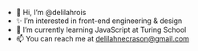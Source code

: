 - 👋 Hi, I’m @delilahrois
- ✨ I’m interested in front-end engineering & design
- 🌱 I’m currently learning JavaScript at Turing School 
- 📫 You can reach me at delilahnecrason@gmail.com

<!---
delilahrois/delilahrois is a ✨ special ✨ repository because its `README.md` (this file) appears on your GitHub profile.
You can click the Preview link to take a look at your changes.
--->
